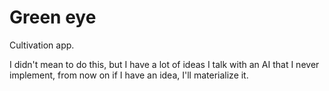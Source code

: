 # Green eye

Cultivation app.

I didn't mean to do this, but I have a lot of ideas I talk with an AI that I never implement, from now on if I have an idea, I'll materialize it.
